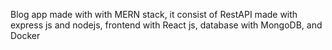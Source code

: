 Blog app made with with MERN stack, 
it consist of RestAPI made with express js and nodejs, 
frontend with React js, database with MongoDB, and Docker
